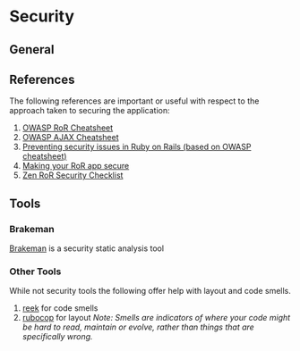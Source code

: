 # Security
## General
## References
The following references are important or useful with respect to the approach taken to securing the application:
1. [OWASP RoR Cheatsheet](https://cheatsheetseries.owasp.org/cheatsheets/Ruby_on_Rails_Cheatsheet.html)
1. [OWASP AJAX Cheatsheet](https://cheatsheetseries.owasp.org/cheatsheets/AJAX_Security_Cheat_Sheet.html)
1. [Preventing security issues in Ruby on Rails (based on OWASP cheatsheet)](https://medium.com/kkempin/preventing-security-issues-in-ruby-on-rails-based-on-owasp-cheatsheet-2fbca18b6a85)
1. [Making your RoR app secure](https://rubygarage.org/blog/ruby-on-rails-web-application-vulnerabilities-how-to-make-your-app-secure)
1. [Zen RoR Security Checklist](https://github.com/brunofacca/zen-rails-security-checklist)

## Tools
### Brakeman
[Brakeman](https://brakemanscanner.org/) is a security static analysis tool
### Other Tools
While not security tools the following offer help with layout and code smells.
1. [reek](https://github.com/troessner/reek) for code smells
1. [rubocop](https://github.com/rubocop-hq/rubocop) for layout
_Note: Smells are indicators of where your code might be hard to read, maintain or evolve, rather than things that are specifically wrong._
